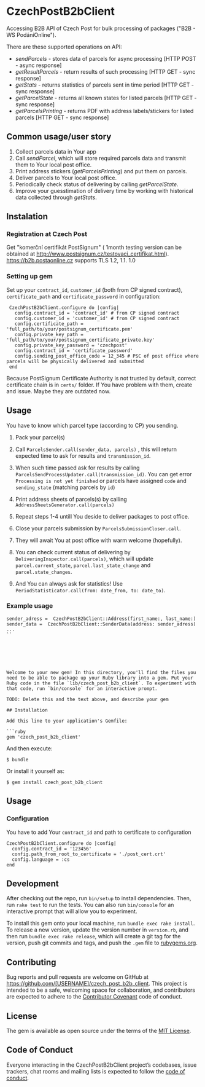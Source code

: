 # CzechPostB2bClient
Accessing B2B API of Czech Post for bulk processing of packages ("B2B - WS PodáníOnline").

There are these supported operations on API:
- *sendParcels* - stores data of parcels for async processing [HTTP POST - async response]
- *getResultParcels* - return results of such processing [HTTP GET - sync response]
- *getStats* - returns statistics of parcels sent in time period [HTTP GET - sync response]
- *getParcelState* - returns all known states for listed parcels [HTTP GET - sync response]
- *getParcelsPrinting* - returns PDF with address labels/stickers for listed parcels [HTTP GET - sync response]

## Common usage/user story ##
1) Collect parcels data in Your app
2) Call *sendParcel*, which will store required parcels data and transmit them to Your local post office.
3) Print address stickers (*getParcelsPrinting*) and put them on parcels.
4) Deliver parcels to Your local post office.
5) Periodically check status of delivering by calling *getParcelState*.
6) Improve your guesstimation of delivery time by working with historical data collected through *getStats*.


## Instalation
### Registration at Czech Post
Get  "komerční certifikát PostSignum" ( 1month testing version can be obtained at http://www.postsignum.cz/testovaci_certifikat.html).
https://b2b.postaonline.cz supports TLS 1.2, 1.1. 1.0

### Setting up gem
   Set up your `contract_id`, `customer_id` (both from CP signed contract), `certificate_path` and `certificate_password` in configuration:
   ```
    CzechPostB2bClient.configure do |config|
      config.contract_id = 'contract_id' # from CP signed contract
      config.customer_id = 'customer_id' # from CP signed contract
      config.certificate_path = 'full_path/to/your/postsignum_certificate.pem'
      config.private_key_path = 'full_path/to/your/postsignum_certificate_private.key'
      config.private_key_password = 'czechpost'
      config.contract_id = 'certificate_password'
      config.sending_post_office_code = 12_345 # PSC of post office where parcels will be physically delivered and submitted
    end
   ```
   Because PostSignum Certificate Authority is not trusted by default, correct certificate chain is in `certs/` folder. If You have problem with them, create and issue. Maybe they are outdated now.

## Usage
  You have to know which parcel type (according to CP) you sending.

  1) Pack your parcel(s)
  2) Call `ParcelsSender.call(sender_data, parcels)` , this will return expected time to ask for results and `transmission_id`.
  3) When such time passed ask for results by calling `ParcelsSendProcessUpdater.call(transmission_id)`. You can get error `Processing is not yet finished` or parcels have assigned `code` and `sending_state` (matching parcels by `id`)
  4) Print address sheets of parcels(s) by calling `AddressSheetsGenerator.call(parcels)`

  5) Repeat steps 1-4 untill You deside to deliver packages to post office.

  6) Close your parcels submission by `ParcelsSubmissionCloser.call`.
  7) They will await You at post office with warm welcome (hopefully).
  8) You can check current status of delivering by `DeliveringInspector.call(parcels)`, which will update `parcel.current_state`, `parcel.last_state_change` and `parcel.state_changes`.
  9) And You can always ask for statistics! Use `PeriodStatisticator.call(from: date_from, to: date_to)`.

  ### Example usage
  ```
  sender_adress =  CzechPostB2bClient::Address(first_name:, last_name:)
  sender_data =  CzechPostB2bClient::SenderData(address: sender_adress)
  ...
  ``






Welcome to your new gem! In this directory, you'll find the files you need to be able to package up your Ruby library into a gem. Put your Ruby code in the file `lib/czech_post_b2b_client`. To experiment with that code, run `bin/console` for an interactive prompt.

TODO: Delete this and the text above, and describe your gem

## Installation

Add this line to your application's Gemfile:

```ruby
gem 'czech_post_b2b_client'
```

And then execute:

    $ bundle

Or install it yourself as:

    $ gem install czech_post_b2b_client

## Usage

### Configuration ###
You have to add Your `contract_id` and path to certificate to configuration
```
CzechPostB2bClient.configure do |config|
  config.contract_id = '123456'
  config.path_from_root_to_certificate = './post_cert.crt'
  config.language = :cs
end
```

## Development

After checking out the repo, run `bin/setup` to install dependencies. Then, run `rake test` to run the tests. You can also run `bin/console` for an interactive prompt that will allow you to experiment.

To install this gem onto your local machine, run `bundle exec rake install`. To release a new version, update the version number in `version.rb`, and then run `bundle exec rake release`, which will create a git tag for the version, push git commits and tags, and push the `.gem` file to [rubygems.org](https://rubygems.org).

## Contributing

Bug reports and pull requests are welcome on GitHub at https://github.com/[USERNAME]/czech_post_b2b_client. This project is intended to be a safe, welcoming space for collaboration, and contributors are expected to adhere to the [Contributor Covenant](http://contributor-covenant.org) code of conduct.

## License

The gem is available as open source under the terms of the [MIT License](https://opensource.org/licenses/MIT).

## Code of Conduct

Everyone interacting in the CzechPostB2bClient project’s codebases, issue trackers, chat rooms and mailing lists is expected to follow the [code of conduct](https://github.com/[USERNAME]/czech_post_b2b_client/blob/master/CODE_OF_CONDUCT.md).
